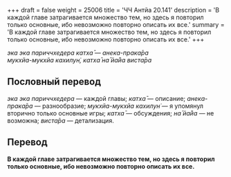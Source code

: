 +++
draft = false
weight = 25006
title = 'ЧЧ Антйа 20.141'
description = 'В каждой главе затрагивается множество тем, но здесь я повторил только основные, ибо невозможно повторно описать их все.'
summary = 'В каждой главе затрагивается множество тем, но здесь я повторил только основные, ибо невозможно повторно описать их все.'
+++

_эка эка париччхедера катха̄ — анека-прака̄ра  
мукхйа-мукхйа кахилун̇, катха̄ на̄ йа̄йа виста̄ра_

## Пословный перевод

_эка_ _эка_ _париччхедера_ — каждой главы; _катха̄_ — описание; _анека_\-_прака̄ра_ — разнообразие; _мукхйа_\-_мукхйа_ _кахилун̇_ — я упомянул вторично только основные игры; _катха̄_ — обсуждения; _на̄_ _йа̄йа_ — не возможна; _виста̄ра_ — детализация.

## Перевод

**В каждой главе затрагивается множество тем, но здесь я повторил только основные, ибо невозможно повторно описать их все.**
